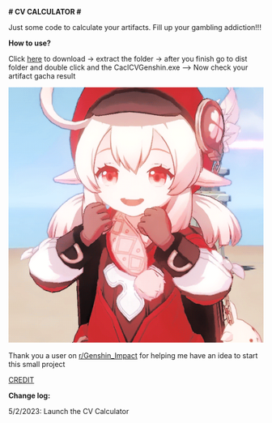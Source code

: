 **# CV CALCULATOR #**

Just some code to calculate your artifacts. Fill up your gambling addiction!!!

**How to use?** 

Click [here](https://github.com/PoserDungeon2003/CV-Genshin-Impact-Calculator/archive/refs/heads/main.zip) to download -> extract the folder -> after you finish go to dist folder and double click  and the CaclCVGenshin.exe --> Now check your artifact gacha result

![img.png](img.png)

Thank you a user on [r/Genshin_Impact](https://www.reddit.com/r/Genshin_Impact/) for helping me have an idea to start this small project

[CREDIT](https://www.reddit.com/r/Genshin_Impact/comments/o5xuc4/simple_infographic_about_critical_value/?utm_source=share&utm_medium=ios_app&utm_name=iossmf)

**Change log:** 

5/2/2023: Launch the CV Calculator